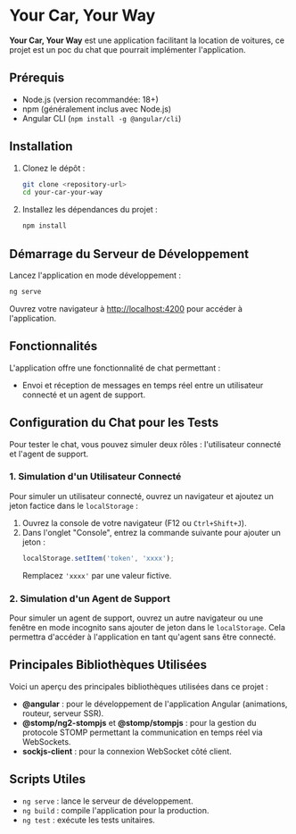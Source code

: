 
# Your Car, Your Way

**Your Car, Your Way** est une application facilitant la location de voitures, ce projet est un poc du chat que pourrait implémenter l'application.

## Prérequis

- Node.js (version recommandée: 18+)
- npm (généralement inclus avec Node.js)
- Angular CLI (`npm install -g @angular/cli`)

## Installation

1. Clonez le dépôt :
   ```bash
   git clone <repository-url>
   cd your-car-your-way
   ```

2. Installez les dépendances du projet :
   ```bash
   npm install
   ```

## Démarrage du Serveur de Développement

Lancez l'application en mode développement :

```bash
ng serve
```

Ouvrez votre navigateur à [http://localhost:4200](http://localhost:4200) pour accéder à l'application.

## Fonctionnalités

L'application offre une fonctionnalité de chat permettant :
- Envoi et réception de messages en temps réel entre un utilisateur connecté et un agent de support.

## Configuration du Chat pour les Tests

Pour tester le chat, vous pouvez simuler deux rôles : l'utilisateur connecté et l'agent de support.

### 1. Simulation d'un Utilisateur Connecté

Pour simuler un utilisateur connecté, ouvrez un navigateur et ajoutez un jeton factice dans le `localStorage` :

1. Ouvrez la console de votre navigateur (F12 ou `Ctrl+Shift+J`).
2. Dans l'onglet "Console", entrez la commande suivante pour ajouter un jeton :
   ```javascript
   localStorage.setItem('token', 'xxxx');
   ```
   Remplacez `'xxxx'` par une valeur fictive.

### 2. Simulation d'un Agent de Support

Pour simuler un agent de support, ouvrez un autre navigateur ou une fenêtre en mode incognito sans ajouter de jeton dans le `localStorage`. Cela permettra d'accéder à l'application en tant qu'agent sans être connecté.

## Principales Bibliothèques Utilisées

Voici un aperçu des principales bibliothèques utilisées dans ce projet :

- **@angular** : pour le développement de l'application Angular (animations, routeur, serveur SSR).
- **@stomp/ng2-stompjs** et **@stomp/stompjs** : pour la gestion du protocole STOMP permettant la communication en temps réel via WebSockets.
- **sockjs-client** : pour la connexion WebSocket côté client.
  
## Scripts Utiles

- `ng serve` : lance le serveur de développement.
- `ng build` : compile l'application pour la production.
- `ng test` : exécute les tests unitaires.

